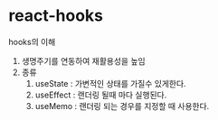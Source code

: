 # react-hooks
hooks의 이해

1. 생명주기를 연동하여 재활용성을 높임
2. 종류
    1. useState : 가변적인 상태를 가질수 있게한다.
    2. useEffect : 랜더링 될때 마다 실행된다.
    3. useMemo : 랜더링 되는 경우를 지정할 때 사용한다.